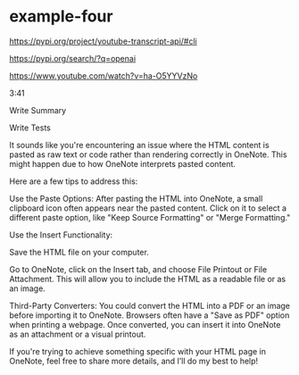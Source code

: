 # example-four

https://pypi.org/project/youtube-transcript-api/#cli

https://pypi.org/search/?q=openai

https://www.youtube.com/watch?v=ha-O5YYVzNo

3:41

Write Summary

Write Tests

It sounds like you're encountering an issue where the HTML content is pasted as raw text or code rather than rendering correctly in OneNote. This might happen due to how OneNote interprets pasted content.

Here are a few tips to address this:

Use the Paste Options: After pasting the HTML into OneNote, a small clipboard icon often appears near the pasted content. Click on it to select a different paste option, like "Keep Source Formatting" or "Merge Formatting."

Use the Insert Functionality:

Save the HTML file on your computer.

Go to OneNote, click on the Insert tab, and choose File Printout or File Attachment. This will allow you to include the HTML as a readable file or as an image.

Third-Party Converters: You could convert the HTML into a PDF or an image before importing it to OneNote. Browsers often have a "Save as PDF" option when printing a webpage. Once converted, you can insert it into OneNote as an attachment or a visual printout.

If you're trying to achieve something specific with your HTML page in OneNote, feel free to share more details, and I’ll do my best to help!

